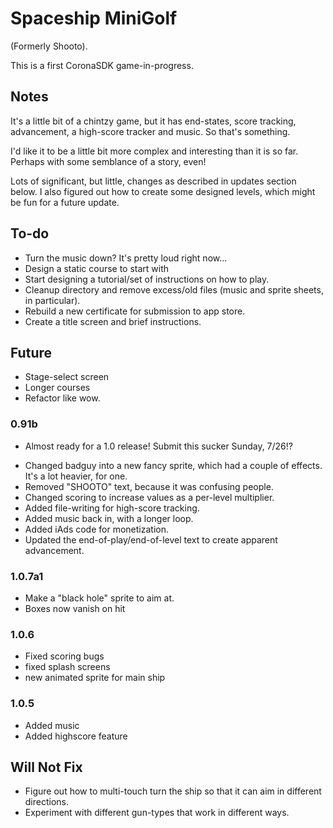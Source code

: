 Spaceship MiniGolf 
===================
(Formerly Shooto).

This is a first CoronaSDK game-in-progress. 

Notes
------
It's a little bit of a chintzy game, but it has end-states, score tracking, advancement, a high-score tracker and music. So that's something.

I'd like it to be a little bit more complex and interesting than it is so far. Perhaps with some semblance of a story, even!

Lots of significant, but little, changes as described in updates section below. I also figured out how to create some designed levels, which might be fun for a future update.

## To-do
- Turn the music down? It's pretty loud right now...
- Design a static course to start with
- Start designing a tutorial/set of instructions on how to play.
- Cleanup directory and remove excess/old files (music and sprite sheets, in particular).
- Rebuild a new certificate for submission to app store.
- Create a title screen and brief instructions.


## Future
- Stage-select screen
- Longer courses
- Refactor like wow.


### 0.91b
- Almost ready for a 1.0 release! Submit this sucker Sunday, 7/26!?
* Changed badguy into a new fancy sprite, which had a couple of effects. It's a lot heavier, for one.
* Removed "SHOOTO" text, because it was confusing people.
* Changed scoring to increase values as a per-level multiplier.
* Added file-writing for high-score tracking.
* Added music back in, with a longer loop.
* Added iAds code for monetization.
* Updated the end-of-play/end-of-level text to create apparent advancement.

### 1.0.7a1
- Make a "black hole" sprite to aim at.
- Boxes now vanish on hit

### 1.0.6
- Fixed scoring bugs
- fixed splash screens
- new animated sprite for main ship

### 1.0.5
- Added music
- Added highscore feature


Will Not Fix
------------
- Figure out how to multi-touch turn the ship so that it can aim in different directions.
- Experiment with different gun-types that work in different ways.
